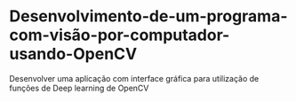 # Desenvolvimento-de-um-programa-com-visão-por-computador-usando-OpenCV
 Desenvolver uma aplicação com interface gráfica para utilização de funções de Deep learning de OpenCV
